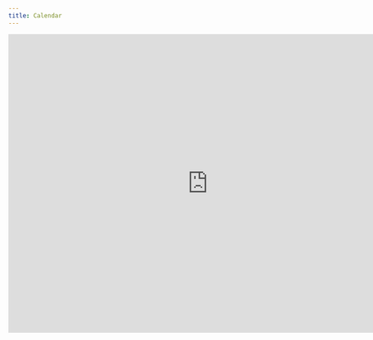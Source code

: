 ```yaml
---
title: Calendar
---
```


<iframe src="https://calendar.google.com/calendar/embed?src=eng.ucsd.edu_e4ggjhph6meebcg1q551fnq294%40group.calendar.google.com&ctz=America%2FLos_Angeles" style="border: 0" width="800" height="600" frameborder="0" scrolling="no"></iframe>
